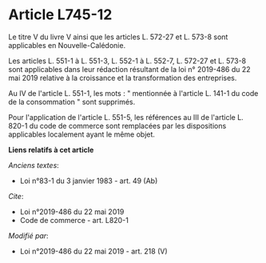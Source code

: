 # Article L745-12

Le titre V du livre V ainsi que les articles L. 572-27 et L. 573-8 sont applicables en Nouvelle-Calédonie.

Les articles L. 551-1 à L. 551-3, L. 552-1 à L. 552-7, L. 572-27 et L. 573-8 sont applicables dans leur rédaction résultant
de la loi n° 2019-486 du 22 mai 2019 relative à la croissance et la transformation des entreprises.

Au IV de l'article L. 551-1, les mots : " mentionnée à l'article L. 141-1 du code de la consommation " sont supprimés.

Pour l'application de l'article L. 551-5, les références au III de l'article L. 820-1 du code de commerce sont remplacées par
les dispositions applicables localement ayant le même objet.

**Liens relatifs à cet article**

_Anciens textes_:

  - Loi n°83-1 du 3 janvier 1983 - art. 49 (Ab)

_Cite_:

  - Loi n°2019-486 du 22 mai 2019
  - Code de commerce - art. L820-1

_Modifié par_:

  - Loi n°2019-486 du 22 mai 2019 - art. 218 (V)
